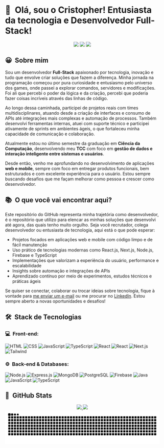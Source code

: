 <h1>👋 &nbsp;Olá, sou o Cristopher! Entusiasta da tecnologia e Desenvolvedor Full-Stack!</h1>
<p align="center">
  <a href="https://cristophermartarello.vercel.app/pt" target="_blank"><img src="https://img.shields.io/badge/-Portfolio-8A2BE2?style=for-the-badge&logo=google-chrome&logoColor=white" target="_blank"/></a>
<a href="https://www.linkedin.com/in/cristophermartarello"><img src="https://img.shields.io/badge/-LinkedIn-0077B5?style=for-the-badge&logo=linkedin&logoColor=white" /></a>
<a href="mailto:crisrossi1313@gmail.coma"><img src="https://img.shields.io/badge/-Email-D14836?style=for-the-badge&logo=Gmail&logoColor=white"/></a>
</p>

<h2>😀 &nbsp;Sobre mim </h2>

Sou um desenvolvedor **Full-Stack** apaixonado por tecnologia, inovação e tudo que envolve criar soluções que fazem a diferença. Minha jornada na programação começou por pura curiosidade e entusiasmo pelo universo dos games, onde passei a explorar comandos, servidores e modificações. Foi ali que percebi o poder da lógica e da criação, percebi que poderia fazer coisas incríveis através das linhas de código.

Ao longo dessa caminhada, participei de projetos reais com times multidisciplinares, atuando desde a criação de interfaces e consumo de APIs até integrações mais complexas e automação de processos. Também desenvolvi ferramentas internas, atuei com suporte técnico e participei ativamente de sprints em ambientes ágeis, o que fortaleceu minha capacidade de comunicação e colaboração.

Atualmente estou no último semestre da graduação em **Ciência da Computação**, desenvolvendo meu **TCC** com foco em **gestão de dados e interação inteligente entre sistemas e usuários**.

Desde então, venho me aprofundando no desenvolvimento de aplicações **web e mobile**, sempre com foco em entregar produtos funcionais, bem estruturados e com excelente experiência para o usuário. Estou sempre buscando desafios que me façam melhorar como pessoa e crescer como desenvolvedor.

<h2>📚 &nbsp;O que você vai encontrar aqui?</h2>

Este repositório do GitHub representa minha trajetória como desenvolvedor, é o repositório que utilizo para elencar as minhas soluções que desenvolvi até agora, das quais tenho muito orgulho. Seja você recrutador, colega desenvolvedor ou entusiasta de tecnologia, aqui está o que pode esperar:

- Projetos focados em aplicações web e mobile com código limpo e de fácil manutenção  
- Uso prático de tecnologias modernas como React.js, Next.js, Node.js, Firebase e TypeScript  
- Implementações que valorizam a experiência do usuário, performance e escalabilidade  
- Insights sobre automação e integrações de APIs   
- Aprendizado contínuo por meio de experimentos, estudos técnicos e práticas ágeis  

Se quiser se conectar, colaborar ou trocar ideias sobre tecnologia, fique à vontade para <a href="mailto:crisrossi1313@gmail.com">me enviar um e-mail</a> ou me procurar no <a href="https://www.linkedin.com/in/cristophermartarello">LinkedIn</a>. Estou sempre aberto a novas oportunidades e desafios!

<h2> 🛠 &nbsp;Stack de Tecnologias</h2>
<h3>💻 &nbsp;Front-end:</h3>

![HTML](https://img.shields.io/badge/-HTML-333333?style=flat&logo=HTML5)
![CSS](https://img.shields.io/badge/-CSS-333333?style=flat&logo=css3&logoColor=1572B6)
![JavaScript](https://img.shields.io/badge/-JavaScript-333333?style=flat&logo=javascript)
![TypeScript](https://img.shields.io/badge/-TypeScript-333333?style=flat&logo=typescript&logoColor=2D79C7)
![React](https://img.shields.io/badge/-React-333333?style=flat&logo=react)
![React](https://img.shields.io/badge/-React%20Native-333333?style=flat&logo=react)
![Next.js](https://img.shields.io/badge/-Next.js-333333?style=flat&logo=next.js)
![Tailwind](https://img.shields.io/badge/-Tailwind-333333?style=flat&logo=tailwind-css)

<h3>⚙️ &nbsp;Back-end & Databases:</h3>

![Node.js](https://img.shields.io/badge/-Node.js-333333?style=flat&logo=node.js)
![Express.js](https://img.shields.io/badge/-Express.js-333333?style=flat&logo=express)
![MongoDB](https://img.shields.io/badge/-MongoDB-333333?style=flat&logo=mongodb)
![PostgreSQL](https://img.shields.io/badge/-PostgreSQL-333333?style=flat&logo=postgresql)
![Firebase](https://img.shields.io/badge/-Firebase-333333?style=flat&logo=firebase)
![Java](https://img.shields.io/badge/-Java-333333?style=flat&logo=openjdk&logoColor=white)
![JavaScript](https://img.shields.io/badge/-JavaScript-333333?style=flat&logo=javascript)
![TypeScript](https://img.shields.io/badge/-TypeScript-333333?style=flat&logo=typescript)

<h2>🚀 &nbsp;GitHub Stats</h2>

<div align="center">
  <a href="https://github.com/CristopherMartarello">
  <img height="150em" src="https://github-readme-stats.vercel.app/api?username=CristopherMartarello&show_icons=true&theme=tokyonight&include_all_commits=true&count_private=true"/>
  <img height="150em" src="https://github-readme-stats.vercel.app/api/top-langs/?username=CristopherMartarello&layout=compact&langs_count=7&theme=tokyonight"/>
</div>

  <picture>
    <source media="(prefers-color-scheme: dark)" srcset="https://raw.githubusercontent.com/CristopherMartarello/CristopherMartarello/output/github-contribution-grid-snake-dark.svg">
    <source media="(prefers-color-scheme: light)" srcset="https://raw.githubusercontent.com/CristopherMartarello/CristopherMartarello/output/github-contribution-grid-snake.svg">
    <img alt="github contribution grid snake animation" src="https://raw.githubusercontent.com/CristopherMartarello/CristopherMartarello/output/github-contribution-grid-snake.svg">
  </picture>
